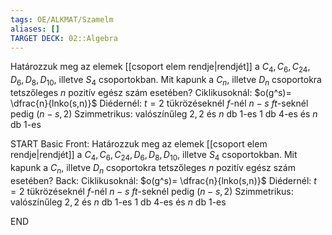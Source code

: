 ```yaml
---
tags: OE/ALKMAT/Szamelm 
aliases: []
TARGET DECK: 02::Algebra
---
```

Határozzuk meg az elemek [[csoport elem rendje|rendjét]] a $C_4, C_6, C_{24}, D_6, D_8, D_{10}$, illetve $S_4$ csoportokban. Mit kapunk a $C_n$, illetve $D_n$ csoportokra tetszőleges $n$ pozitív egész szám esetében?
Ciklikusoknál:
$o(g^s)= \dfrac{n}{lnko(s,n)}$
Diédernél:
$t=2$ tükrözéseknél
$f$-nél $n-s$
$ft$-seknél pedig $(n-s,2)$
Szimmetrikus:
valószínűleg
$2,2$ és $n$ db $1$-es
$1$ db $4$-es és $n$ db $1$-es

START
Basic
Front:
Határozzuk meg az elemek [[csoport elem rendje|rendjét]] a $C_4, C_6, C_{24}, D_6, D_8, D_{10}$, illetve $S_4$ csoportokban. Mit kapunk a $C_n$, illetve $D_n$ csoportokra tetszőleges $n$ pozitív egész szám esetében?
Back:
Ciklikusoknál:
$o(g^s)= \dfrac{n}{lnko(s,n)}$
Diédernél:
$t=2$ tükrözéseknél
$f$-nél $n-s$
$ft$-seknél pedig $(n-s,2)$
Szimmetrikus:
valószínűleg
$2,2$ és $n$ db $1$-es
$1$ db $4$-es és $n$ db $1$-es
<!--ID: 1687528121165-->
END